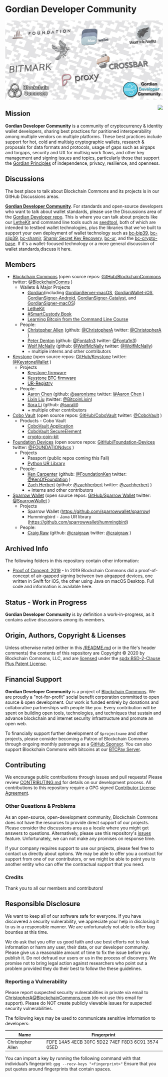 # Gordian Developer Community

![](images/logos/airgapped-wallet-community-v4-screen.jpg)

<img src="images/logos/airgap.png" align="right">

## Mission

**Gordian Developer Community** is a community of cryptocurrency & identity wallet developers, sharing best practices for paritioned interoperability among multiple vendors on multiple platforms. These best practices include support for hot, cold and multisig cryptographic wallets, research & proposals for data formats and protocols, usage of gaps such as airgaps and torgaps, security and UX for multisig work flows, and other key management and signing issues and topics, particularly those that support the [Gordian Principles](https://github.com/BlockchainCommons/Gordian#gordian-principles) of independence, privacy, resilience, and openness.

## Discussions

The best place to talk about Blockchain Commons and its projects is in our GitHub Discussions areas.

[**Gordian Developer Community**](https://github.com/BlockchainCommons/AirgappedSigning/discussions). For standards and open-source developers who want to talk about wallet standards, please use the Discussions area of the [Gordian Developer repo](https://github.com/BlockchainCommons/Gordian-Developer-Community). This is where you can talk about projects like our [LetheKit](https://github.com/BlockchainCommons/bc-lethekit) and command line tools such as [seedtool](https://github.com/BlockchainCommons/bc-seedtool-cli), both of which are intended to testbed wallet technologies, plus the libraries that we've built to support your own deployment of wallet technology such as [bc-bip39](https://github.com/BlockchainCommons/bc-bip39), [bc-slip39](https://github.com/BlockchainCommons/bc-slip39), [bc-shamir](https://github.com/BlockchainCommons/bc-shamir), [Shamir Secret Key Recovery](https://github.com/BlockchainCommons/bc-sskr), [bc-ur](https://github.com/BlockchainCommons/bc-ur), and the [bc-crypto-base](https://github.com/BlockchainCommons/bc-crypto-base). If it's a wallet-focused technology or a more general discussion of wallet standards,discuss it here.

## Members

* [Blockchain Commons](https://www.BlockchainCommons.com) (open source repos: [GitHub/BlockchainCommons](https://GitHub.com/BlockchainCommons) twitter: [@BlockchainComns](https://twitter.com/BlockchainComns) )
   * Wallets & Major Projects
     * [Gordian](https://github.com/BlockchainCommons/Gordian)(including [GordianServer-macOS](https://github.com/BlockchainCommons/GordianServer-macOS), [GordianWallet-iOS](https://github.com/BlockchainCommons/GordianWallet-iOS), [GordianSigner-Android](https://github.com/BlockchainCommons/GordianSigner-Android), [GordianSigner-Catalyst](https://github.com/BlockchainCommons/GordianSigner-Catalyst), and [GordianSigner-macOS](https://github.com/BlockchainCommons/GordianSigner-macOS))
     * [LetheKit](https://github.com/BlockchainCommons/bc-lethekit)
     * [#SmartCustody Book](https://github.com/BlockchainCommons/SmartCustodyBook)
     * [Learning Bitcoin from the Command Line Course](https://github.com/BlockchainCommons/Learning-Bitcoin-from-the-Command-Line)
   * People:
     * [Christopher Allen](mailto:ChristopherA@LifeWithAlacrity.com) (github: [@ChristopherA](https://github.com/christophera/) twitter: [@ChristopherA](https:twitter.com/ChristopherA) )
     * [Peter Denton](mailto:fontainedenton@googlemail.com ) (github: [@Fonta1n3](https://github.com/Fonta1n3/) twitter: [@Fonta1n3](https://twitter.com/Fonta1n3))
     * [Wolf McNally](mailto:wolf@wolfmcnally.com) (github: [@WolfMcNally](https://github.com/WolfMcNally/) twitter: [@WolfMcNally](https://twitter.com/WolfMcNally/))
     * \+ multiple interns and other contributors
* [Keystone](https://keyst.one/) (open source repos: [GitHub/Keystone](https://github.com/KeystoneHQ) twitter: [@KeystoneWallet](https://twitter.com/KeystoneWallet) )
   * Projects
     * [Keystone firmware](https://github.com/KeystoneHQ/Keystone-cold-app)
     * [Keystone BTC firmware](https://github.com/KeystoneHQ/Keystone-cold-app-btc)
     * [UR-Registry](https://github.com/KeystoneHQ/ur-registry)
   * People:
     * [Aaron Chen](mailto:aaron@keyst.one) (github: [@aaronisme](https://github.com/aaronisme/) twitter: [@Aaron Chen](https://twitter.com/aaron1sme) )
     * [Lixin Liu](mailto:lixin@keyst.one ) (twitter: [@BitcoinLixin](https://twitter.com/BitcoinLixin/))
     * [Sora Li](mailto:sora@keyst.one) (github: [@soralit](https://github.com/soralit/))
     * \+ multiple other contributors
* [Cobo Vault](https://www.cobo.com/hardware-wallet) (open source repos: [GitHub/CoboVault](https://GitHub.com/CoboVault) twitter: [@CoboVault](https://twitter.com/CoboVault) )
   * Products - Cobo Vault
     * [CoboVault Application](https://github.com/CoboVault/cobo-vault-cold)
     * [CoboVault SecureElement](https://github.com/CoboVault/cobo-vault-se-firmware)
     * [crypto-coin-kit](https://github.com/CoboVault/crypto-coin-kit)
* [Foundation Devices](https://foundationdevices.com) (open source repos: [GitHub/Foundation-Devices](http://github.com/Foundation-Devices) twitter: [@FOUNDATIONdvcs](https://twitter.com/FOUNDATIONdvcs) )
   * Projects
     * Passport (public repos coming this Fall)
     * [Python UR Library](https://github.com/Foundation-Devices/foundation-ur-py)
   * People:
     * [Ken Carpenter](mailto:ken@foundationdevices.com) (github: [@FoundationKen](https://github.com/FoundationKen/) twitter: [@KenOfFoundation](https://twitter.com/KenOfFoundation) )
     * [Zach Herbert](mailto:zach@foundationdevices.com ) (github: [@zachherbert](https://github.com/zachherbert/) twitter: [@zachherbert](https://twitter.com/zachherbert/) )
     * \+ interns and other contributors 
* [Sparrow Wallet](https://sparrowwallet.com) (open source repos: [GitHub/Sparrow Wallet](https://github.com/sparrowwallet) twitter: [@SparrowWallet](https://twitter.com/SparrowWallet) )
   * Projects
     * Sparrow Wallet (https://github.com/sparrowwallet/sparrow)
     * Hummingbird - Java UR library (https://github.com/sparrowwallet/hummingbird)
   * People:
     * [Craig Raw](mailto:mail@sparrowwallet.com) (github: [@craigraw](https://github.com/craigraw/) twitter: [@craigraw](https://twitter.com/craigraw) )

## Archived Info

The following folders in this repository contain other information:

* [Proof of Concept: 2019](PoC_2019/README.md) - In 2019 Blockchain Commons did a proof-of-concept of air-gapped signing between two airgapped devices, one written in Swift for iOS, the other using Java on macOS Desktop. Full code and information is available here.

## Status - Work in Progress

**Gordian Developer Community** is by definition a work-in-progress, as it contains active discussions among its members.

## Origin, Authors, Copyright & Licenses

Unless otherwise noted (either in this [/README.md](./README.md) or in the file's header comments) the contents of this repository are Copyright © 2020 by Blockchain Commons, LLC, and are [licensed](./LICENSE) under the [spdx:BSD-2-Clause Plus Patent License](https://spdx.org/licenses/BSD-2-Clause-Patent.html).

## Financial Support

**Gordian Developer Community** is a project of [Blockchain Commons](https://www.blockchaincommons.com/). We are proudly a "not-for-profit" social benefit corporation committed to open source & open development. Our work is funded entirely by donations and collaborative partnerships with people like you. Every contribution will be spent on building open tools, technologies, and techniques that sustain and advance blockchain and internet security infrastructure and promote an open web.

To financially support further development of `$projectname` and other projects, please consider becoming a Patron of Blockchain Commons through ongoing monthly patronage as a [GitHub Sponsor](https://github.com/sponsors/BlockchainCommons). You can also support Blockchain Commons with bitcoins at our [BTCPay Server](https://btcpay.blockchaincommons.com/).

## Contributing

We encourage public contributions through issues and pull requests! Please review [CONTRIBUTING.md](./CONTRIBUTING.md) for details on our development process. All contributions to this repository require a GPG signed [Contributor License Agreement](./CLA.md).

### Other Questions & Problems

As an open-source, open-development community, Blockchain Commons does not have the resources to provide direct support of our projects. Please consider the discussions area as a locale where you might get answers to questions. Alternatively, please use this repository's [issues](./issues) feature. Unfortunately, we can not make any promises on response time.

If your company requires support to use our projects, please feel free to contact us directly about options. We may be able to offer you a contract for support from one of our contributors, or we might be able to point you to another entity who can offer the contractual support that you need.

### Credits

Thank you to all our members and contributors!

## Responsible Disclosure

We want to keep all of our software safe for everyone. If you have discovered a security vulnerability, we appreciate your help in disclosing it to us in a responsible manner. We are unfortunately not able to offer bug bounties at this time.

We do ask that you offer us good faith and use best efforts not to leak information or harm any user, their data, or our developer community. Please give us a reasonable amount of time to fix the issue before you publish it. Do not defraud our users or us in the process of discovery. We promise not to bring legal action against researchers who point out a problem provided they do their best to follow the these guidelines.

### Reporting a Vulnerability

Please report suspected security vulnerabilities in private via email to ChristopherA@BlockchainCommons.com (do not use this email for support). Please do NOT create publicly viewable issues for suspected security vulnerabilities.

The following keys may be used to communicate sensitive information to developers:

| Name              | Fingerprint                                        |
| ----------------- | -------------------------------------------------- |
| Christopher Allen | FDFE 14A5 4ECB 30FC 5D22  74EF F8D3 6C91 3574 05ED |

You can import a key by running the following command with that individual’s fingerprint: `gpg --recv-keys "<fingerprint>"` Ensure that you put quotes around fingerprints that contain spaces.

